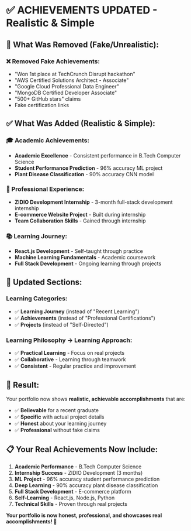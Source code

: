 # ✅ ACHIEVEMENTS UPDATED - Realistic & Simple

## 🎯 What Was Removed (Fake/Unrealistic):

### ❌ Removed Fake Achievements:
- "Won 1st place at TechCrunch Disrupt hackathon" 
- "AWS Certified Solutions Architect - Associate"
- "Google Cloud Professional Data Engineer"
- "MongoDB Certified Developer Associate"
- "500+ GitHub stars" claims
- Fake certification links

## ✅ What Was Added (Realistic & Simple):

### 🎓 Academic Achievements:
- **Academic Excellence** - Consistent performance in B.Tech Computer Science
- **Student Performance Prediction** - 96% accuracy ML project
- **Plant Disease Classification** - 90% accuracy CNN model

### 💼 Professional Experience:
- **ZIDIO Development Internship** - 3-month full-stack development internship
- **E-commerce Website Project** - Built during internship
- **Team Collaboration Skills** - Gained through internship

### 📚 Learning Journey:
- **React.js Development** - Self-taught through practice
- **Machine Learning Fundamentals** - Academic coursework
- **Full Stack Development** - Ongoing learning through projects

## 🔄 Updated Sections:

### Learning Categories:
- ✅ **Learning Journey** (instead of "Recent Learning")
- ✅ **Achievements** (instead of "Professional Certifications") 
- ✅ **Projects** (instead of "Self-Directed")

### Learning Philosophy → Learning Approach:
- ✅ **Practical Learning** - Focus on real projects
- ✅ **Collaborative** - Learning through teamwork
- ✅ **Consistent** - Regular practice and improvement

## 🎯 Result:

Your portfolio now shows **realistic, achievable accomplishments** that are:
- ✅ **Believable** for a recent graduate
- ✅ **Specific** with actual project details
- ✅ **Honest** about your learning journey
- ✅ **Professional** without fake claims

## 📋 Your Real Achievements Now Include:

1. **Academic Performance** - B.Tech Computer Science
2. **Internship Success** - ZIDIO Development (3 months)
3. **ML Project** - 96% accuracy student performance prediction
4. **Deep Learning** - 90% accuracy plant disease classification
5. **Full Stack Development** - E-commerce platform
6. **Self-Learning** - React.js, Node.js, Python
7. **Technical Skills** - Proven through real projects

**Your portfolio is now honest, professional, and showcases real accomplishments! 🚀**